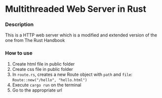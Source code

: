 # Multithreaded Web Server in Rust

### Description
This is a HTTP web server which is a modified and extended version of the one from The Rust Handbook

### How to use
1. Create html file in public folder
2. Create css file in public folder
3. In `route.rs`, creates a new Route object with `path` and `file`: `Route::new("/hello", "hello.html")`
4. Execute `cargo run` on the terminal
5. Go to the appropriate url
